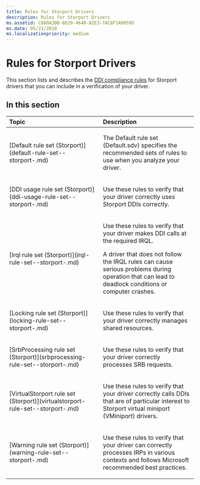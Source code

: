 ```yaml
---
title: Rules for Storport Drivers
description: Rules for Storport Drivers
ms.assetid: C880A30B-8629-4648-B2E3-7AC8F1A9059D
ms.date: 05/21/2018
ms.localizationpriority: medium
---
```


# Rules for Storport Drivers


This section lists and describes the [DDI compliance rules](https://msdn.microsoft.com/library/windows/hardware/ff552839) for Storport drivers that you can include in a verification of your driver.

## In this section


<table>
<colgroup>
<col width="50%" />
<col width="50%" />
</colgroup>
<thead>
<tr class="header">
<th align="left">Topic</th>
<th align="left">Description</th>
</tr>
</thead>
<tbody>
<tr class="odd">
<td align="left"><p>[Default rule set (Storport)](default-rule-set--storport-.md)</p></td>
<td align="left"><p>The Default rule set (Default.sdv) specifies the recommended sets of rules to use when you analyze your driver.</p></td>
</tr>
<tr class="even">
<td align="left"><p>[DDI usage rule set (Storport)](ddi-usage-rule-set--storport-.md)</p></td>
<td align="left"><p>Use these rules to verify that your driver correctly uses Storport DDIs correctly.</p></td>
</tr>
<tr class="odd">
<td align="left"><p>[Irql rule set (Storport)](irql-rule-set--storport-.md)</p></td>
<td align="left"><p>Use these rules to verify that your driver makes DDI calls at the required IRQL.</p>
<p>A driver that does not follow the IRQL rules can cause serious problems during operation that can lead to deadlock conditions or computer crashes.</p></td>
</tr>
<tr class="even">
<td align="left"><p>[Locking rule set (Storport)](locking-rule-set--storport-.md)</p></td>
<td align="left"><p>Use these rules to verify that your driver correctly manages shared resources.</p></td>
</tr>
<tr class="odd">
<td align="left"><p>[SrbProcessing rule set (Storport)](srbprocessing-rule-set--storport-.md)</p></td>
<td align="left"><p>Use these rules to verify that your driver correctly processes SRB requests.</p></td>
</tr>
<tr class="even">
<td align="left"><p>[VirtualStorport rule set (Storport)](virtualstorport-rule-set--storport-.md)</p></td>
<td align="left"><p>Use these rules to verify that your driver correctly calls DDIs that are of particular interest to Storport virtual miniport (VMiniport) drivers.</p></td>
</tr>
<tr class="odd">
<td align="left"><p>[Warning rule set (Storport)](warning-rule-set--storport-.md)</p></td>
<td align="left"><p>Use these rules to verify that your driver can correctly processes IRPs in various contexts and follows Microsoft recommended best practices.</p></td>
</tr>
</tbody>
</table>

 

 

 





